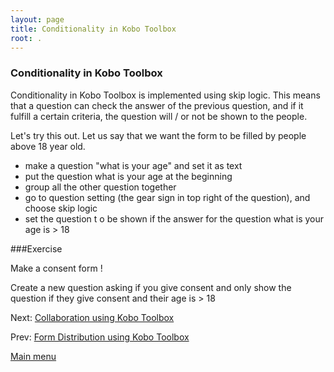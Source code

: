 ```yaml
---
layout: page
title: Conditionality in Kobo Toolbox
root: .
---
```


### Conditionality in Kobo Toolbox

Conditionality in Kobo Toolbox is implemented using skip logic.
This means that a question can check the answer of the previous question, and if it fulfill a certain criteria, the question will / or not be shown to the people.

Let's try this out. Let us say that we want the form to be filled by people above 18 year old.

- make a question "what is your age" and set it as text
- put the question what is your age at the beginning
- group all the other question together
- go to question setting (the gear sign in top right of the question), and choose skip logic
- set the question t    o be shown if the answer for the question what is your age is > 18

###Exercise

Make a consent form !

Create a new question asking if you give consent and only show the question if they give consent and their age is > 18


Next: [Collaboration using Kobo Toolbox](kobo-toolbox-05-collaboration.html)

Prev: [Form Distribution using Kobo Toolbox](kobo-toolbox-03-distribution.html)


[Main menu](index.html)
